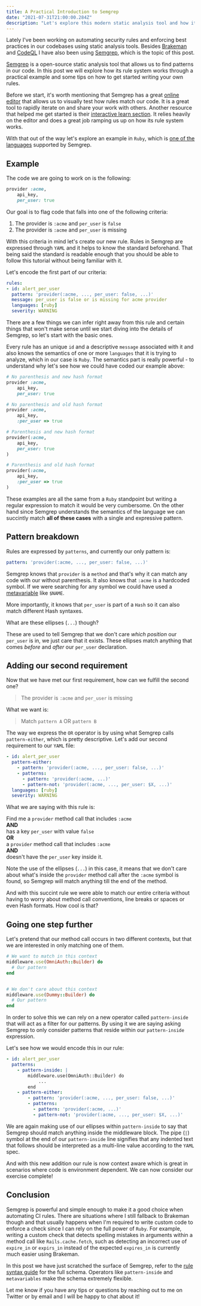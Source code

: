 ```yaml
---
title: A Practical Introduction to Semgrep
date: "2021-07-31T21:00:00.284Z"
description: "Let's explore this modern static analysis tool and how it allows us to identify patterns in our code for linting or security purposes."
---
```


Lately I've been working on automating security rules and enforcing best practices in our codebases using static analysis tools. Besides [Brakeman](https://brakemanscanner.org/) and [CodeQL](https://securitylab.github.com/tools/codeql/) I have also been using [Semgrep](https://github.com/returntocorp/semgrep), which is the topic of this post.

[Semgrep](https://github.com/returntocorp/semgrep) is a open-source static analysis tool that allows us to find patterns in our code. In this post we will explore how its rule system works through a practical example and some tips on how to get started writing your own rules.

Before we start, it's worth mentioning that Semgrep has a great [online editor](https://semgrep.dev/editor/) that allows us to visually test how rules match our code. It is a great tool to rapidly iterate on and share your work with others. Another resource that helped me get started is their [interactive learn section](https://semgrep.dev/learn). It relies heavily on the editor and does a great job ramping us up on how its rule system works.

With that out of the way let's explore an example in `Ruby`, which is [one of the languages](https://semgrep.dev/docs/language-support/) supported by Semgrep.

## Example

The code we are going to work on is the following:

```rb
provider :acme,
    api_key,
    per_user: true
```

Our goal is to flag code that falls into one of the following criteria:

1. The provider is `:acme` and `per_user` is `false`
2. The provider is `:acme` and `per_user` is missing

With this criteria in mind let's create our new rule. Rules in Semgrep are expressed through `YAML` and it helps to know the standard beforehand. That being said the standard is readable enough that you should be able to follow this tutorial without being familiar with it.

Let's encode the first part of our criteria:

```yaml
rules:
- id: alert_per_user
  pattern: 'provider(:acme, ..., per_user: false, ...)'
  message: per_user is false or is missing for acme provider
  languages: [ruby]
  severity: WARNING
```

There are a few things we can infer right away from this rule and certain things that won't make sense until we start diving into the details of Semgrep, so let's start with the basic ones.

Every rule has an unique `id` and a descriptive `message` associated with it and also knows the semantics of one or more `languages` that it is trying to analyze, which in our case is `Ruby`. The semantics part is really powerful - to understand why let's see how we could have coded our example above:

```rb
# No parenthesis and new hash format
provider :acme,
    api_key,
    per_user: true

# No parenthesis and old hash format
provider :acme,
    api_key,
    :per_user => true

# Parenthesis and new hash format
provider(:acme,
    api_key,
    per_user: true
)

# Parenthesis and old hash format
provider(:acme,
    api_key,
    :per_user => true
)
```

These examples are all the same from a `Ruby` standpoint but writing a regular expression to match it would be very cumbersome. On the other hand since Semgrep understands the semantics of the language we can succintly match **all of these cases** with a single and expressive pattern.

## Pattern breakdown

Rules are expressed by `patterns`, and currently our only pattern is:

```yaml
pattern: 'provider(:acme, ..., per_user: false, ...)'
```

Semgrep knows that `provider` is a `method` and that's why it can match any code with our without parenthesis. It also knows that `:acme` is a hardcoded symbol. If we were searching for any symbol we could have used a [metavariable](https://semgrep.dev/docs/writing-rules/rule-syntax/#metavariable-matching) like `$NAME`.

More importantly, it knows that `per_user` is part of a `Hash` so it can also match different Hash syntaxes.

What are these ellipses (`...`) though? 

These are used to tell Semgrep that we don't care _which position_ our `per_user` is in, we just care that it exists. These ellipses match anything that comes _before_ and _after_ our `per_user` declaration.

## Adding our second requirement

Now that we have met our first requirement, how can we fulfill the second one?

> The provider is `:acme` and `per_user` is missing

What we want is:

> Match `pattern A` OR `pattern B`

The way we express the `OR` operator is by using what Semgrep calls `pattern-either`, which is pretty descriptive. Let's add our second requirement to our `YAML` file:

```yaml
- id: alert_per_user
  pattern-either: 
    - pattern: 'provider(:acme, ..., per_user: false, ...)'
    - patterns:
      - pattern: 'provider(:acme, ...)'
      - pattern-not: 'provider(:acme, ..., per_user: $X, ...)'
  languages: [ruby]
  severity: WARNING
```

What we are saying with this rule is:

Find me a `provider` method call that includes `:acme` <br />
**AND** <br />
has a key `per_user` with value `false` <br />
**OR** <br />
a `provider` method call that includes `:acme` <br />
**AND** <br />
doesn't have the `per_user` key inside it.

Note the use of the ellipses (`...`) in this case, it means that we don't care about what's inside the `provider` method call after the `:acme` symbol is found, so Semgrep will match anything till the end of the method.

And with this succint rule we were able to match our entire criteria without having to worry about method call conventions, line breaks or spaces or even Hash formats. How cool is that?

## Going one step further

Let's pretend that our method call occurs in two different contexts, but that we are interested in only matching one of them.

```rb
# We want to match in this context
middleware.use(OmniAuth::Builder) do
  # Our pattern
end


# We don't care about this context
middleware.use(Dummy::Builder) do
  # Our pattern
end
```

In order to solve this we can rely on a new operator called `pattern-inside` that will act as a filter for our patterns. By using it we are saying asking Semgrep to only consider patterns that reside within our `pattern-inside` expression.

Let's see how we would encode this in our rule:

```yaml
- id: alert_per_user
  patterns:
    - pattern-inside: |
        middleware.use(OmniAuth::Builder) do
            ...
        end
    - pattern-either:
        - pattern: 'provider(:acme, ..., per_user: false, ...)'
        - patterns:
          - pattern: 'provider(:acme, ...)'
          - pattern-not: 'provider(:acme, ..., per_user: $X, ...)'
```

We are again making use of our ellipses within `pattern-inside` to say that Semgrep should match anything inside the middleware block. The pipe (`|`) symbol at the end of our `pattern-inside` line signifies that any indented text that follows should be interpreted as a multi-line value according to the `YAML` spec.

And with this new addition our rule is now context aware which is great in scenarios where code is environment dependent. We can now consider our exercise complete!

## Conclusion

Semgrep is powerful and simple enough to make it a good choice when automating CI rules. There are situations where I still fallback to Brakeman though and that usually happens when I'm required to write custom code to enforce a check since I can rely on the full power of `Ruby`. For example, writing a custom check that detects spelling mistakes in arguments within a method call like `Rails.cache.fetch`, such as detecting an incorrect use of `expire_in` or `expirs_in` instead of the expected `expires_in` is currently much easier using Brakeman.

In this post we have just scratched the surface of Semgrep, refer to the [rule syntax guide](https://semgrep.dev/docs/writing-rules/rule-syntax/) for the full schema. Operators like `pattern-inside` and `metavariables` make the schema extremely flexible.

Let me know if you have any tips or questions by reaching out to me on Twitter or by email and I will be happy to chat about it!
